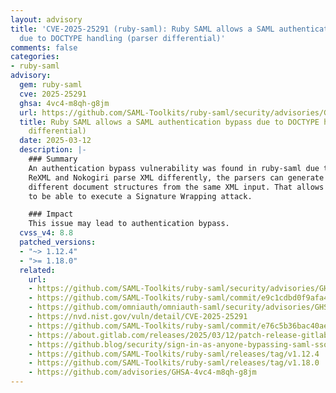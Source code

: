 ```yaml
---
layout: advisory
title: 'CVE-2025-25291 (ruby-saml): Ruby SAML allows a SAML authentication bypass
  due to DOCTYPE handling (parser differential)'
comments: false
categories:
- ruby-saml
advisory:
  gem: ruby-saml
  cve: 2025-25291
  ghsa: 4vc4-m8qh-g8jm
  url: https://github.com/SAML-Toolkits/ruby-saml/security/advisories/GHSA-4vc4-m8qh-g8jm
  title: Ruby SAML allows a SAML authentication bypass due to DOCTYPE handling (parser
    differential)
  date: 2025-03-12
  description: |-
    ### Summary
    An authentication bypass vulnerability was found in ruby-saml due to a parser differential.
    ReXML and Nokogiri parse XML differently, the parsers can generate entirely
    different document structures from the same XML input. That allows an attacker
    to be able to execute a Signature Wrapping attack.

    ### Impact
    This issue may lead to authentication bypass.
  cvss_v4: 8.8
  patched_versions:
  - "~> 1.12.4"
  - ">= 1.18.0"
  related:
    url:
    - https://github.com/SAML-Toolkits/ruby-saml/security/advisories/GHSA-4vc4-m8qh-g8jm
    - https://github.com/SAML-Toolkits/ruby-saml/commit/e9c1cdbd0f9afa467b585de279db0cbd0fb8ae97
    - https://github.com/omniauth/omniauth-saml/security/advisories/GHSA-hw46-3hmr-x9xv
    - https://nvd.nist.gov/vuln/detail/CVE-2025-25291
    - https://github.com/SAML-Toolkits/ruby-saml/commit/e76c5b36bac40aedbf1ba7ffaaf495be63328cd9
    - https://about.gitlab.com/releases/2025/03/12/patch-release-gitlab-17-9-2-released
    - https://github.blog/security/sign-in-as-anyone-bypassing-saml-sso-authentication-with-parser-differentials
    - https://github.com/SAML-Toolkits/ruby-saml/releases/tag/v1.12.4
    - https://github.com/SAML-Toolkits/ruby-saml/releases/tag/v1.18.0
    - https://github.com/advisories/GHSA-4vc4-m8qh-g8jm
---
```

